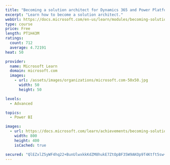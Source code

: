 ```yaml
---
title: "Becoming a solution architect for Dynamics 365 and Power Platform"
excerpt: "Learn how to become a solution architect."
webUrl: https://docs.microsoft.com/en-us/learn/modules/becoming-solution-architect/
type: course
price: Free
length: PT1H43M
ratings:
  count: 712
  average: 4.72191
heat: 50

provider:
  name: Microsoft Learn
  domain: microsoft.com
  images:
    - url: /assets/images/organizations/microsoft.com-50x50.jpg
      width: 50
      height: 50

levels:
  - Advanced

topics:
  - Power BI

images:
  - url: https://docs.microsoft.com/learn/achievements/becoming-solution-architect-social.png
    width: 800
    height: 400
    isCached: true

secured: "QlEZxlZ5yWF4hq22+BunUlwxkkKdZM8hukE7ZtOpBF35W9AKOp9T4Ktft5sw+mQWHa8TKPa+ufM9vwFSnMHU2UJrhV6dI0gkQ8gf4a+6du227bUJZEqj3sltjDfEa4rR91axIvwyvBS+ZFCG9WVxouNVLvWTUfj3eqa2WpD2XfxqkFrP/pJTwwKck4LHDrTDthQix1fCvJ/gqpi/i5HFIU9GN3yIEMEqdhbM+PyJL+b/oDVcx3CLv1TUSxsaCEtj4FGkikFG4g5BDhy27Hwalb9KtvVYv5DzfMtQjpTvIGqnG1A3CWxp93OOhXyqL+P/WV5tN07OkCbUw5wMyh3YlHvAX2L3I7V3gPpYgU/kwJRa8HsiO/XoEtAVMMNzmbm+foMUtMG2mSOzom88PbS+hcbsUEbW3jpRJLVMd8OVVz0=;+zNT11xmI49mHZ82pFWtFw=="
---
```


